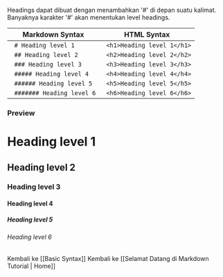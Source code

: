 Headings dapat dibuat dengan menambahkan '#' di depan suatu kalimat. Banyaknya karakter '#' akan menentukan level headings.

| Markdown Syntax | HTML Syntax |
| --- | --- |
| ``` # Heading level 1```  | ``` <h1>Heading level 1</h1>``` | 
| ``` ## Heading level 2```  | ``` <h2>Heading level 2</h2>``` |
| ``` ### Heading level 3```  | ``` <h3>Heading level 3</h3>``` |
| ``` ##### Heading level 4```  | ``` <h4>Heading level 4</h4>``` |
| ``` ###### Heading level 5```  | ``` <h5>Heading level 5</h5>``` |
| ``` ####### Heading level 6```  | ``` <h6>Heading level 6</h6>``` |

### Preview 

# Heading level 1
## Heading level 2 
### Heading level 3
#### Heading level 4
##### Heading level 5
###### Heading level 6

Kembali ke [[Basic Syntax]]
Kembali ke [[Selamat Datang di  Markdown Tutorial | Home]]




